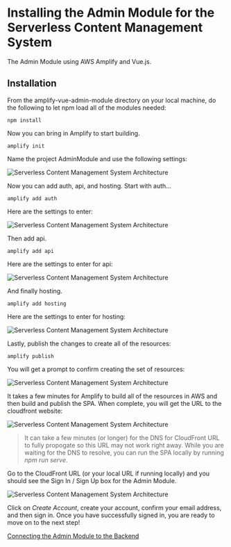 # Installing the Admin Module for the Serverless Content Management System

The Admin Module using AWS Amplify and Vue.js. 


## Installation

From the amplify-vue-admin-module directory on your local machine, do the following to let npm load all of the modules needed:

```
npm install
```

Now you can bring in Amplify to start building. 

```
amplify init
```

Name the project AdminModule and use the following settings:

![Serverless Content Management System Architecture](https://spontaign-public.s3-us-west-2.amazonaws.com/serverless-cms/AMP-init.png)

Now you can add auth, api, and hosting. Start with auth...

```
amplify add auth
```

Here are the settings to enter:

![Serverless Content Management System Architecture](https://spontaign-public.s3-us-west-2.amazonaws.com/serverless-cms/AMP-add-auth.png)

Then add api.

```
amplify add api
```

Here are the settings to enter for api:

![Serverless Content Management System Architecture](https://spontaign-public.s3-us-west-2.amazonaws.com/serverless-cms/AMP-add-api.png)


And finally hosting.

```
amplify add hosting
```

Here are the settings to enter for hosting:

![Serverless Content Management System Architecture](https://spontaign-public.s3-us-west-2.amazonaws.com/serverless-cms/AMP-add-hosting.png)

Lastly, publish the changes to create all of the resources:

```
amplify publish
```

You will get a prompt to confirm creating the set of resources:

![Serverless Content Management System Architecture](https://spontaign-public.s3-us-west-2.amazonaws.com/serverless-cms/AMP-publish-confirm.png)

It takes a few minutes for Amplify to build all of the resources in AWS and then build and publish the SPA. When complete, you will get the URL to the cloudfront website:


![Serverless Content Management System Architecture](https://spontaign-public.s3-us-west-2.amazonaws.com/serverless-cms/AMP-publish-success.png)

> It can take a few minutes (or longer) for the DNS for CloudFront URL to fully propogate so this URL may not work right away. While you are waiting for the DNS to resolve, you can run the SPA locally by running *npm run serve*.

Go to the CloudFront URL (or your local URL if running locally) and you should see the Sign In / Sign Up box for the Admin Module.

![Serverless Content Management System Architecture](https://spontaign-public.s3-us-west-2.amazonaws.com/serverless-cms/UI-signin.png)

Click on *Create Account*, create your account, confirm your email address, and then sign in. Once you have successfully signed in, you are ready to move on to the next step!

[Connecting the Admin Module to the Backend](../CONNECTING.md)




